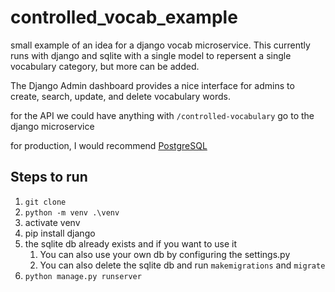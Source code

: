 # controlled_vocab_example

small example of an idea for a django vocab microservice. This currently runs with django and sqlite with a single model to repersent a single vocabulary category, but more can be added.

The Django Admin dashboard provides a nice interface for admins to create, search, update, and delete vocabulary words.

for the API we could have anything with `/controlled-vocabulary` go to the django microservice

for production, I would recommend [PostgreSQL](https://www.postgresql.org/)


## Steps to run
1. `git clone`
2. `python -m venv .\venv`
3. activate venv
4. pip install django
5. the sqlite db already exists and if you want to use it 
    1. You can also use your own db by configuring the settings.py
    2. You can also delete the sqlite db and run `makemigrations` and `migrate`
7. `python manage.py runserver` 
